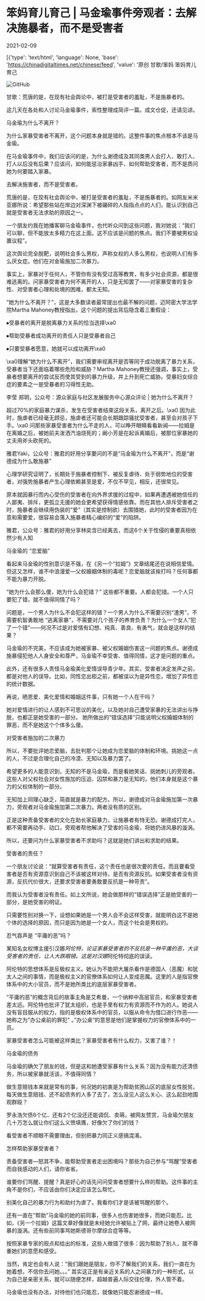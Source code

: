 # 笨妈育儿育己 | 马金瑜事件旁观者：去解决施暴者，而不是受害者

2021-02-09

[{'type': 'text/html', 'language': None, 'base': 'https://chinadigitaltimes.net/chinese/feed', 'value': '原创 甘歌/笨妈 笨妈育儿育己

![GitHub](https://chinadigitaltimes.net/chinese/files/2021/02/Screen-Shot-2021-02-06-at-10.36.24-AM.png)

甘歌：荒唐的是，在现有社会舆论中，被打是受害者的羞耻，不是施暴者的。

这几天在各处和人讨论马金瑜事件，索性整理成简评一篇。成文仓促，还请见谅。

马金瑜为什么不离开？

为什么家暴受害者不离开，这个问题本身就是错的。这整件事的焦点根本不该是马金瑜。

在马金瑜事件中，我们应该问的是，为什么谢德成及其同类男人会打人、敢打人、打人以后没有后果？应该问，如何能惩治家暴凶手、如何帮助受害者，而不是质问她为何要踏入家暴。

去解决施害者，而不是受害者。

荒唐的是，在现有社会舆论中，被打是受害者的羞耻，不是施暴者的。如网友米米亚娜所说：希望那些站在岸边对深渊下被碾碎的人指指点点的人们，能认识到自己就是受害者无法求助的原因之一。

一个朋友约我在她播客聊马金瑜事件，也代听众问到这些问题，我对她说：“我们可以聊，但不能放太多精力在这上面。这不应该是问题的焦点。我们不要被男权设置议程”。

这次舆论完全脱靶，说明社会多么男权，声称女权的人多么男权，也说明人们有多么厌女症。他们在对金瑜施加二次暴力。

事实上，家暴对于任何人，不管你有没有受过高等教育，有多少社会资源，都是很难逃离的。问家暴受害者为何不离开的人，只是无知罢了——对家暴受害的复杂性、对受害者心理和处境的困难，都太无知。



“她为什么不离开？”，这是大多数读者最常提出也最不解的问题，迈阿密大学法学院Martha Mahoney教授指出，这个问题的提出背后隐含着三重假设：

⦁受暴者的离开是脱离暴力关系的恰当选择\xa0

⦁帮助受暴者成功离开的责任人只是受暴者自己

⦁只要受暴者愿意，她就可以成功离开\xa0

\xa0理解“她为什么不离开”，我们需要审视离开是否等同于成功脱离了暴力关系，受暴者当下还面临着哪些危险和威胁？Martha Mahoney教授还强调，事实上，受暴者想要离开的尝试反而使其受到的暴力升级，并上升到死亡威胁。受暴妇女综合症的要素之一是受暴者的习得性无助。

李莹 郑玥，公众号：源众家庭与社区发展服务中心源众评论 | 她为什么不离开？

超过70%的家庭暴力谋杀，发生在受害者结束这段关系，离开之后。\xa0 因为此时，施虐者已经毫无顾忌，施虐者还可能会长期跟踪骚扰受害者，甚至会对孩子下手。\xa0 问那些家暴受害者为什么不走的人，可以睁开眼睛看看新闻——拉姆是在离婚之后，被她前夫泼洒汽油烧死的；阚小芳是在起诉离婚后，被那位家暴她的丈夫用斧头砍死的。

雅君Yaki，公众号：雅君的好用分享要问的不是“马金瑜为什么不离开”，而是“谢德成为什么敢施暴”

心理学研究证明了，长期处于施暴者控制下、被反复虐待、处于弱势地位的受害者，对强势施暴者产生心理依赖甚至是爱，不仅不罕见，相反，还很常见。

原本就因暴行而内心受伤的受害者在向外界求援的过程中，如果再遭遇被她信任的人鄙夷、排斥，更孤立无援的她会更希望获得情感依靠。而在其他人排斥受害者之时，施暴者会继续用伪装的“爱”（其实是控制欲）去围猎她，此时的受害者因为在意和需要爱，很容易会落入施暴者精心编织的“爱”的陷阱。

雅君，公众号：雅君的好用分享林奕含已经离去，而这6个关于性侵的重要真相依然少有人知



马金瑜的 “恋爱脑”

看起来马金瑜的性别意识是不强，在《另一个“拉姆”》文章结尾还在说相信爱情。但这又怎样，谁不中浪漫爱—父权婚姻体制的毒呢？恋爱脑就该挨打吗？任何事都不能为暴力开脱。

“她为什么会那么傻，她为什么会犯错？” 这些都不重要。人都会犯错。一个人只要犯了错，就不值得同情了吗？

问题是，一个男人为什么不会犯这样的错？一个男人为什么不需要识别“渣男”，不需要机智勇敢地 “逃离家暴”，不需要对几个孩子的养育负责？为什么一个女人“犯了一个错”——何况不过是对爱情有幻想、纯真、善良、有勇气，就会是这样的结果？

马金瑜的不完美，不应该成为她被家暴、被父权婚姻伤害这一问题的焦点。谢德成施暴侵犯他人人身安全和尊严，马金瑜不幸受害、值得同情，这才是问题的重点。

此外，还有很多人责怪马金瑜美化爱情误导青少年。其实，受害者决定发声之前，都是对他人的误导。比如，同性恋出柜之前，都被误以为是异性恋，增加了异性恋的统计数据。

再说，晒恩爱、美化爱情和婚姻这件事，只有她一个人在干吗？

她对爱情进行的让人感到不可思议的美化，以及她对自己遭受家暴的无法讲出与挣脱，也都正是她受害的一部分。 她所做出的“错误选择”只能说明父权婚姻体制的罪恶，而不是她这个个体多么傻。

对受害者施加的二次暴力

所以，不要批评她恋爱脑，去批判那个让她成为恋爱脑的体制和环境。挑她这一点的人，不过是合理化自己的冷漠、无知以及暴力罢了。

希望更多的人能意识到，无知的不是马金瑜，而是看她笑话、挑她刺儿的旁观者。这些人对父权社会对女性施加的压迫、囚禁和暴力是无知的，他们本身就是这个暴力的父权体制的一部分。

无知加上同理心缺乏，简直就是暴力的配方。所以，谢德成对马金瑜施加第一次暴力，旁观者对马金瑜施加第二次暴力。两者没有质的区别。

正是这种责备受害者的文化在助长家庭暴力，让施暴者有恃无恐。谢德成打完人，都不需要再动手、动口，旁观者帮他解决了受害的马金瑜，将她扔进风暴的漩涡。

所以，还要问为什么家暴受害者不求助吗？这就是她们讲出和求助的结果。

受害者的责任？

一个朋友讨论说：“就算受害者有责任，这个责任也是很次要的责任。而且要看受害者是否有资源意识到自己不该被这样对待，是否有资源反抗。如果受害者没有资源，反抗代价很大，还要求受害者要勇敢要反抗是一种苛责”。

而我认为受害者没有责任。如上文所说，她会做那样的“错误选择”正是她受害的一部分，是她受害的明证。

只需要性别对换一下，设想如果她是一个男人会不会这样受害，就能明白这不是她个体的选择的原因，而只是因为她是一个女人，而这个社会是男权的。

忍气吞声是 “平庸的恶”吗？

某知名女权博主援引汉娜*阿伦特，论证家暴受害者的不反抗是一种平庸的恶，大谈受害者的责任，让人大跌眼镜。这是对汉娜*阿伦特彻底的误读。

阿伦特的思想体系是反极权主义。她认为不能把大屠杀看作是德国人（恶魔）和犹太人之间的事情，而是极权主义的官僚体系如何让人变成恶魔。这里的人是指官僚体系中的大小官员，而不是她所类比的底层家暴受害者。

“平庸的恶”的概念背后的故事主角是艾希曼，一个纳粹中高层官员，和家暴受害者差太远。阿伦特也批评了犹太组织，也是手里有权力有资源而不作为的人。她说人没有盲目服从的权力，指的是极权体系中的官员，以服从命令为借口进行作恶——她称之为&quot;办公桌前的罪犯&quot; 。”办公桌“的意思是他们是掌握权力的官僚体系中的一员。

家暴受害者怎么可能被这样类比？家暴受害者有什么权力，又害了谁？！

马金瑜的债务

马金瑜的确欠了朋友的钱，但是这和她遭受家暴有什么关系？因为没有能力还清债务，所以被家暴就活该，不值得同情？

做生意赔钱本来就是常有的事，何况她的初衷是为帮助贫困山区的底层女性脱贫。每天做生意赔钱、还不起债务的人多了去了，怎么没见人这么关心、这么起劲地围观群殴？

罗永浩欠债6个亿、还有2个亿没还还能调侃、卖萌，被网友赞赏，马金瑜欠朋友几十万怎么就让你们这么义愤填膺，好像欠了你们的钱？

看受害者不顺眼不需要理由，但别把暴力同正义感搞混淆。

怎样帮助家暴受害者？

责备受害者—怒其不争，能帮助受害者走出困境吗？那些为自己参与“骂醒”受害者而自我感动的人们，请你省省。

谁要你们骂醒、提醒？真是好心的话先问问受害者想要什么样的帮助。这件事的主角不是你们，不应该由你们决定应该怎么帮忙。

别美化自己的暴力行为和助纣为虐了。我看你们才是该被骂醒的那个。

还有一直在“帮助”马金瑜的她的前同事，很多人也伤害她很多，而她只能忍。比如，《另一个拉姆》这篇文章好像就是未经她允许被贴上了网，最终让她卷入被网暴的漩涡。还有些前同事骂她斯德哥尔摩综合症等等。

按照家暴专家的观点和给出的标准，这些人做错了很多：因为帮助了别人，就不尊重她们的意愿和感受。

当然，肯定也会有人说：“我们跟她是朋友，你不了解我们的关系，我们一直在为她着想，不信你去问她。。。” 其实这正是有亲近关系的人之间暴力的一种形式，以为自己是亲密关系，就可以随便怎样，超越普遍人际交往伦理，外人管不着。

马金瑜也没有办法，对待他们也只能忍，就像她只能忍谢德成一样。

